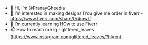 - 👋 Hi, I’m @PranayGheedia
- 👀 I’m interested in making designs (You give me order in fiverr - https://www.fiverr.com/share/0r4mwL)
- 🌱 I’m currently learning HOw to use Fiverr
- 📫 How to reach me ig - glittered_leaves (https://www.instagram.com/glittered_leaves/?hl=en)

<!---
PranayGheedia/PranayGheedia is a ✨ special ✨ repository because its `README.md` (this file) appears on your GitHub profile.
You can click the Preview link to take a look at your changes.
--->
